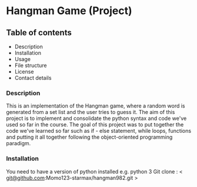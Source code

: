 # Hangman Game (Project)
## Table of contents
- Description
- Installation
- Usage
- File structure
- License
- Contact details
### Description
This is an implementation of the Hangman game, where a random word is generated from a set list and the user tries to guess it. 
The aim of this project is to implement and consolidate the python syntax and code we've used so far in the course. The goal of
this project was to put together the code we've learned so far such as if - else statement, while loops, functions and putting
it all together following the object-oriented programming paradigm. 

### Installation
You need to have a version of python installed e.g. python 3 
Git clone : < git@github.com:Momo123-starmax/hangman982.git >  



